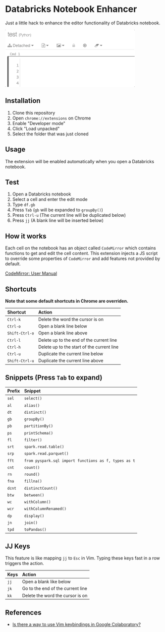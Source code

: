 # Databricks Notebook Enhancer

Just a little hack to enhance the editor functionality of Databricks notebook.

<kbd>
  <img src="demo.gif" style="thin solid black;">
</kbd>


## Installation
1. Clone this repository
2. Open `chrome://extensions` on Chrome
3. Enable "Developer mode"
4. Click "Load unpacked"
5. Select the folder that was just cloned

## Usage
The extension will be enabled automatically when you open a Databricks notebook.

## Test
1. Open a Databricks notebook
2. Select a cell and enter the edit mode
3. Type `df.gb`
4. Press `Tab` (`gb` will be expanded to `groupBy()`)
5. Press `Ctrl-u` (The current line will be duplicated below)
6. Press `jj` (A blank line will be inserted below)


## How it works
Each cell on the notebook has an object called `CodeMirror` which contains functions to get and edit the cell content. This extension injects a JS script to override some properties of `CodeMirror` and add features not provided by default.


[CodeMirror: User Manual](https://codemirror.net/doc/manual.html)

## Shortcuts
**Note that some default shortcuts in Chrome are overriden.**

|Shortcut|Action|
|:-|:-|
|`Ctrl-k`|Delete the word the cursor is on|
|`Ctrl-o`|Open a blank line below|
|`Shift-Ctrl-o`|Open a blank line above|
|`Ctrl-l`|Delete up to the end of the current line|
|`Ctrl-h`|Delete up to the start of the current line|
|`Ctrl-u`|Duplicate the current line below|
|`Shift-Ctrl-u`|Duplicate the current line above|

## Snippets (Press `Tab` to expand)
|Prefix|Snippet|
|:-|:-|
|`sel`|`select()`|
|`al`|`alias()`|
|`dt`|`distinct()`|
|`gb`|`groupBy()`|
|`pb`|`partitionBy()`|
|`ps`|`printSchema()`|
|`fl`|`filter()`|
|`srt`|`spark.read.table()`|
|`srp`|`spark.read.parquet()`|
|`fft`|`from pyspark.sql import functions as f, types as t`|
|`cnt`|`count()`|
|`rn`|`round()`|
|`fna`|`fillna()`|
|`dcnt`|`distinctCount()`|
|`btw`|`between()`|
|`wc`|`withColumn()`|
|`wcr`|`withColumnRenamed()`|
|`dp`|`display()`|
|`jn`|`join()`|
|`tpd`|`toPandas()`|

## JJ Keys
This feature is like mapping `jj` to `Esc` in Vim. Typing these keys fast in a row triggers the action.

|Keys|Action|
|:-|:-|
|`jj`|Open a blank like below|
|`jk`|Go to the end of the current line|
|`kk`|Delete the word the cursor is on|

## References
- [Is there a way to use Vim keybindings in Google Colaboratory?](https://stackoverflow.com/questions/48674326/is-there-a-way-to-use-vim-keybindings-in-google-colaboratory)
